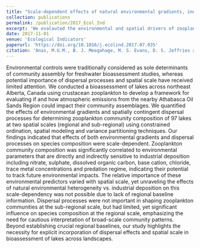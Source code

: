 ```yaml
---
title: "Scale-dependent effects of natural environmental gradients, industrial emissions and dispersal processes on zooplankton metacommunity structure: Implications for the bioassessment of boreal lakes"
collection: publications
permalink: /publication/2017_Ecol_Ind
excerpt: 'We evalauted the environmental and spatial drivers of zooplankton communities in boreal lakes acoss northern Alberta - a lanscape vulnerable to acidifying and eutrifying impacts of atmospheric industrial deposition from oil sands operations.'
date: 2017-11-01
venue: 'Ecological Indicators'
paperurl: 'https://doi.org/10.1016/j.ecolind.2017.07.035'
citation: 'Anas, M.U.M., B. J. Meegahage, M. S. Evans, D. S. Jeffries and B. Wissel. (2019). &quot;Scale-dependent effects of natural environmental gradients, industrial emissions and dispersal processes on zooplankton metacommunity structure: Implications for the bioassessment of boreal lakes.&quot; <i>Ecological Indicators</i>. 82:484-494.'
---
```

Environmental controls were traditionally considered as sole determinants of community assembly for freshwater bioassessment studies, whereas potential importance of dispersal processes and spatial scale have received limited attention. We conducted a bioassessment of lakes across northeast Alberta, Canada using crustacean zooplankton to develop a framework for evaluating if and how atmospheric emissions from the nearby Athabasca Oil Sands Region could impact their community assemblages. We quantified the effects of environmental gradients and spatially contingent dispersal processes for determining zooplankton community composition of 97 lakes at two spatial scales (regional and sub-regional) using constrained ordination, spatial modeling and variance partitioning techniques. Our findings indicated that effects of both environmental gradients and dispersal processes on species composition were scale-dependent. Zooplankton community composition was significantly correlated to environmental parameters that are directly and indirectly sensitive to industrial deposition including nitrate, sulphate, dissolved organic carbon, base cation, chloride, trace metal concentrations and predation regime, indicating their potential to track future environmental impacts. The relative importance of these environmental predictors varied with spatial scale, yet unraveling the effects of natural environmental heterogeneity vs. industrial deposition on this scale-dependency was not possible due to lack of regional baseline information. Dispersal processes were not important in shaping zooplankton communities at the sub-regional scale, but had limited, yet significant influence on species composition at the regional scale, emphasizing the need for cautious interpretation of broad-scale community patterns. Beyond establishing crucial regional baselines, our study highlights the necessity for explicit incorporation of dispersal effects and spatial scale in bioassessment of lakes across landscapes.
